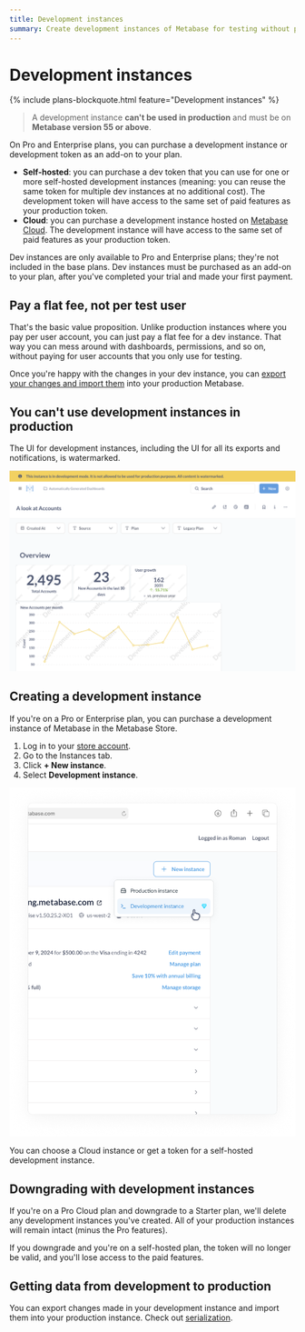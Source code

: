 ```yaml
---
title: Development instances
summary: Create development instances of Metabase for testing without paying per user. Perfect for trying out changes before pushing them to production.
---
```


# Development instances

{% include plans-blockquote.html feature="Development instances" %}

> A development instance **can't be used in production** and must be on **Metabase version 55 or above**.

On Pro and Enterprise plans, you can purchase a development instance or development token as an add-on to your plan.

- **Self-hosted**: you can purchase a dev token that you can use for one or more self-hosted development instances (meaning: you can reuse the same token for multiple dev instances at no additional cost). The development token will have access to the same set of paid features as your production token.
- **Cloud**: you can purchase a development instance hosted on [Metabase Cloud](https://www.metabase.com/cloud/). The development instance will have access to the same set of paid features as your production token.

Dev instances are only available to Pro and Enterprise plans; they're not included in the base plans. Dev instances must be purchased as an add-on to your plan, after you've completed your trial and made your first payment.

## Pay a flat fee, not per test user

That's the basic value proposition. Unlike production instances where you pay per user account, you can just pay a flat fee for a dev instance. That way you can mess around with dashboards, permissions, and so on, without paying for user accounts that you only use for testing.

Once you're happy with the changes in your dev instance, you can [export your changes and import them](./serialization.md) into your production Metabase.

## You can't use development instances in production

The UI for development instances, including the UI for all its exports and notifications, is watermarked.

![Watermark banner](./images/watermark-banner.png)

## Creating a development instance

If you're on a Pro or Enterprise plan, you can purchase a development instance of Metabase in the Metabase Store.

1. Log in to your [store account](https://store.metabase.com).
2. Go to the Instances tab.
3. Click **+ New instance**.
4. Select **Development instance**.

![Create development instance](./images/create-development-instance.png)

You can choose a Cloud instance or get a token for a self-hosted development instance.

## Downgrading with development instances

If you're on a Pro Cloud plan and downgrade to a Starter plan, we'll delete any development instances you've created. All of your production instances will remain intact (minus the Pro features).

If you downgrade and you're on a self-hosted plan, the token will no longer be valid, and you'll lose access to the paid features.

## Getting data from development to production

You can export changes made in your development instance and import them into your production instance. Check out [serialization](../installation-and-operation/serialization.md).